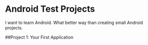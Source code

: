 # Android Test Projects
I want to learn Android. What better way than creating small Android projects.


##Project 1: Your First Application

